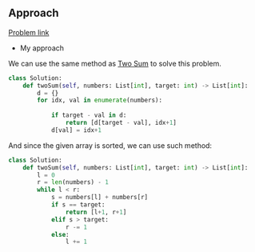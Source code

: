 ## Approach

[Problem link](https://leetcode.com/problems/two-sum-ii-input-array-is-sorted/)

- My approach

We can use the same method as [Two Sum](https://github.com/Chunar5354/some_notes/blob/master/leetcode/problems/TwoSum.md) to solve this problem.

```python
class Solution:
    def twoSum(self, numbers: List[int], target: int) -> List[int]:
        d = {}
        for idx, val in enumerate(numbers):
            
            if target - val in d:
                return [d[target - val], idx+1]
            d[val] = idx+1
```

And since the given array is sorted, we can use such method:

```python
class Solution:
    def twoSum(self, numbers: List[int], target: int) -> List[int]:
        l = 0
        r = len(numbers) - 1
        while l < r:
            s = numbers[l] + numbers[r]
            if s == target:
                return [l+1, r+1]
            elif s > target:
                r -= 1
            else:
                l += 1
```
